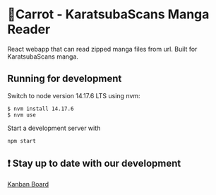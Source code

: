 # 🥕Carrot - KaratsubaScans Manga Reader

React webapp that can read zipped manga files from url. Built for KaratsubaScans manga.

## Running for development

Switch to node version 14.17.6 LTS using nvm:
```
$ nvm install 14.17.6
$ nvm use
```

Start a development server with
```
npm start
```

## :exclamation: Stay up to date with our development
[Kanban Board](https://kanban.zhehaizhang.com/?controller=BoardViewController&action=readonly&token=df45317b6086af2d5de629c55abec8fa203f54604beae08319aa5c48f2ba)
